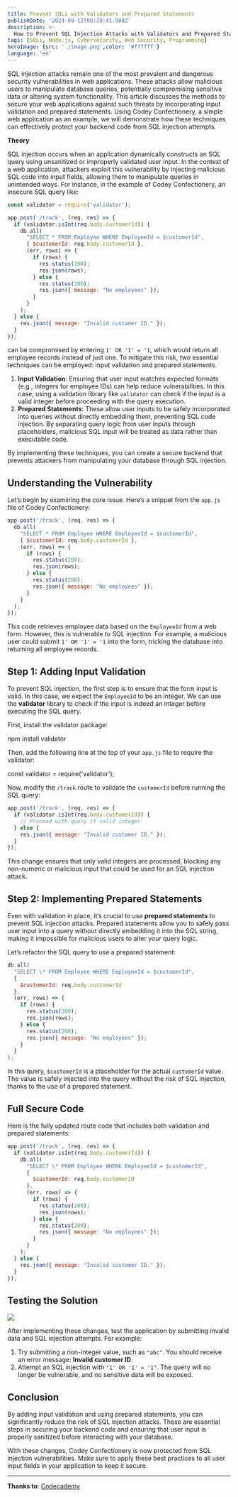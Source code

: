 ```yaml
---
title: Prevent SQLi with Validators and Prepared Statements
publishDate: '2024-09-12T08:39:41.988Z'
description: >-
  How to Prevent SQL Injection Attacks with Validators and Prepared Statements in Backend Code.
tags: [SQLi, Node.js, Cybersecurity, Web Security, Programming]
heroImage: {src: './image.png',color: '#ffffff'}
language: 'en'
---
```

SQL injection attacks remain one of the most prevalent and dangerous security vulnerabilities in web applications. These attacks allow malicious users to manipulate database queries, potentially compromising sensitive data or altering system functionality. This article discusses the methods to secure your web applications against such threats by incorporating input validation and prepared statements. Using Codey Confectionery, a simple web application as an example, we will demonstrate how these techniques can effectively protect your backend code from SQL injection attempts.

**Theory**

SQL injection occurs when an application dynamically constructs an SQL query using unsanitized or improperly validated user input. In the context of a web application, attackers exploit this vulnerability by injecting malicious SQL code into input fields, allowing them to manipulate queries in unintended ways. For instance, in the example of Codey Confectionery, an insecure SQL query like:
```js
const validator = require('validator');

app.post('/track', (req, res) => {  
  if (validator.isInt(req.body.customerId)) {  
    db.all(  
      "SELECT * FROM Employee WHERE EmployeeId = $customerId",  
      { $customerId: req.body.customerId },  
      (err, rows) => {  
        if (rows) {  
          res.status(200);  
          res.json(rows);  
        } else {  
          res.status(200);  
          res.json({ message: "No employees" });  
        }  
      }  
    );  
  } else {  
    res.json({ message: "Invalid customer ID." });  
  }  
});
```
can be compromised by entering `1' OR '1' = '1`, which would return all employee records instead of just one. To mitigate this risk, two essential techniques can be employed: input validation and prepared statements.

1.  **Input Validation**: Ensuring that user input matches expected formats (e.g., integers for employee IDs) can help reduce vulnerabilities. In this case, using a validation library like `validator` can check if the input is a valid integer before proceeding with the query execution.
2.  **Prepared Statements**: These allow user inputs to be safely incorporated into queries without directly embedding them, preventing SQL code injection. By separating query logic from user inputs through placeholders, malicious SQL input will be treated as data rather than executable code.

By implementing these techniques, you can create a secure backend that prevents attackers from manipulating your database through SQL injection.

## Understanding the Vulnerability

Let’s begin by examining the core issue. Here’s a snippet from the `app.js` file of Codey Confectionery:
```js
app.post('/track', (req, res) => {  
  db.all(  
    "SELECT * FROM Employee WHERE EmployeeId = $customerId",  
    { $customerId: req.body.customerId },  
    (err, rows) => {  
      if (rows) {  
        res.status(200);  
        res.json(rows);  
      } else {  
        res.status(200);  
        res.json({ message: "No employees" });  
      }  
    }  
  );   
}); 
```
This code retrieves employee data based on the `EmployeeId` from a web form. However, this is vulnerable to SQL injection. For example, a malicious user could submit `1' OR '1' = '1` into the form, tricking the database into returning all employee records.

## Step 1: Adding Input Validation

To prevent SQL injection, the first step is to ensure that the form input is valid. In this case, we expect the `EmployeeId` to be an integer. We can use the **validator** library to check if the input is indeed an integer before executing the SQL query.

First, install the validator package:

npm install validator

Then, add the following line at the top of your `app.js` file to require the validator:

const validator = require('validator');

Now, modify the `/track` route to validate the `customerId` before running the SQL query:
```js
app.post('/track', (req, res) => {  
  if (validator.isInt(req.body.customerId)) {  
    // Proceed with query if valid integer  
  } else {  
    res.json({ message: "Invalid customer ID." });  
  }  
});
```
This change ensures that only valid integers are processed, blocking any non-numeric or malicious input that could be used for an SQL injection attack.

## Step 2: Implementing Prepared Statements

Even with validation in place, it’s crucial to use **prepared statements** to prevent SQL injection attacks. Prepared statements allow you to safely pass user input into a query without directly embedding it into the SQL string, making it impossible for malicious users to alter your query logic.

Let’s refactor the SQL query to use a prepared statement:
```js
db.all(  
  "SELECT \* FROM Employee WHERE EmployeeId = $customerId",  
  {  
    $customerId: req.body.customerId  
  },  
  (err, rows) => {  
    if (rows) {  
      res.status(200);  
      res.json(rows);  
    } else {  
      res.status(200);  
      res.json({ message: "No employees" });  
    }  
  }  
);
```
In this query, `$customerId` is a placeholder for the actual `customerId` value. The value is safely injected into the query without the risk of SQL injection, thanks to the use of a prepared statement.

## Full Secure Code

Here is the fully updated route code that includes both validation and prepared statements:
```js
app.post('/track', (req, res) => {  
  if (validator.isInt(req.body.customerId)) {  
    db.all(  
      "SELECT \* FROM Employee WHERE EmployeeId = $customerId",  
      {  
        $customerId: req.body.customerId  
      },  
      (err, rows) => {  
        if (rows) {  
          res.status(200);  
          res.json(rows);  
        } else {  
          res.status(200);  
          res.json({ message: "No employees" });  
        }  
      }  
    );  
  } else {  
    res.json({ message: "Invalid customer ID." });  
  }  
});
```
## Testing the Solution

![](https://cdn-images-1.medium.com/max/800/1*6qU6gNAHaJyKQRxU19_zsg.png)

After implementing these changes, test the application by submitting invalid data and SQL injection attempts. For example:

1.  Try submitting a non-integer value, such as `"abc"`. You should receive an error message: **Invalid customer ID**.
2.  Attempt an SQL injection with `"1' OR '1' = '1"`. The query will no longer be vulnerable, and no sensitive data will be exposed.

## Conclusion

By adding input validation and using prepared statements, you can significantly reduce the risk of SQL injection attacks. These are essential steps in securing your backend code and ensuring that user input is properly sanitized before interacting with your database.

With these changes, Codey Confectionery is now protected from SQL injection vulnerabilities. Make sure to apply these best practices to all user input fields in your application to keep it secure.

* * *

**Thanks to**: [Codecademy](https://www.codecademy.com/courses/defending-express-applications-from-sql-injection-xss-csrf-attacks/projects/codeys-confectionery-sql-injection)
